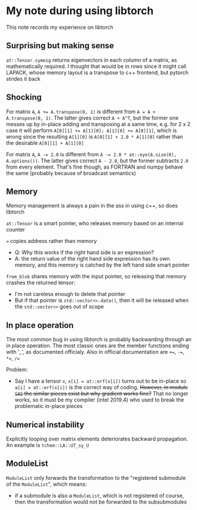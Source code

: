 # My note during using libtorch
This note records my experience on libtorch

## Surprising but making sense
`at::Tensor.symeig` returns eigenvectors in each column of a matrix, as mathematically required. I thought that would be in rows since it might call LAPACK, whose memory layout is a transpose to c++ frontend, but pytorch strides it back

## Shocking
For matrix `A`, `A += A.transpose(0, 1)` is different from `A = A + A.transpose(0, 1)`. The latter gives correct `A + A^T`, but the former one messes up by in-place adding and transposing at a same time, e.g. for 2 x 2 case it will perform `A[0][1] += A[1][0]; A[1][0] += A[0][1]`, which is wrong since the resulting `A[1][0]` is `A[0][1] + 2.0 * A[1][0]` rather than the desirable `A[0][1] + A[1][0]`

For matrix `A`, `A -= 2.0` is different from `A -= 2.0 * at::eye(A.size(0), A.options())`. The latter gives correct `A - 2.0`, but the former subtracts `2.0` from every element. That's fine though, as FORTRAN and numpy behave the same (probably because of broadcast semantics)

## Memory
Memory management is always a pain in the ass in using c++, so does libtorch

`at::Tensor` is a smart pointer, who releases memory based on an internal counter

`=` copies address rather than memory
* Q: Why this works if the right hand side is an expression?
* A: the return value of the right hand side expression has its own memory, and this memory is catched by the left hand side smart pointer

`from_blob` shares memory with the input pointer, so releasing that memory crashes the returned tensor:
* I'm not careless enough to delete that pointer
* But if that pointer is `std::vector<>.data()`, then it will be released when the `std::vector<>` goes out of scope

## In place operation
The most common bug in using libtorch is probably backwarding through an in place operation. The most classic ones are the member functions ending with '_', as documented officialy. Also in official documentation are `+=`, `-=`, `*=`, `/=`

Problem:
* Say I have a tensor `x`, `x[i] = at::erf(x[i])` turns out to be in-place so `a[i] = at::erf(x[i])` is the correct way of coding. ~~However, in module `SAS` the similar pieces exist but why gradient works fine?~~ That no longer works, so it must be my compiler (intel 2019.4) who used to break the problematic in-place pieces

## Numerical instability
Explicitly looping over matrix elements deteriorates backward propagation. An example is `tchem::LA::UT_sy_U`

## ModuleList
`ModuleList` only forwards the transformation to the "registered submodule of the `ModuleList`", which means:
* if a submodule is also a `ModuleList`, which is not registered of course, then the transformation would not be forwarded to the subsubmodules
